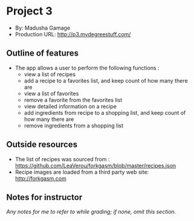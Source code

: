 # Project 3
+ By: Madusha Gamage
+ Production URL: http://p3.mydegreestuff.com/


## Outline of features
+ The app allows a user to perform the following functions :
    - view a list of recipes
    - add a recipe to a favorites list, and keep count of how many there are
    - view a list of favorites
    - remove a favorite from the favorites list
    - view detailed information on a recipe
    - add ingredients from recipe to a shopping list, and keep count of how many there are
    - remove ingredients from a shopping list

## Outside resources
+ The list of recipes was sourced from : https://github.com/LeaVerou/forkgasm/blob/master/recipes.json
+ Recipe images are loaded from a third party web site: http://forkgasm.com

## Notes for instructor
*Any notes for me to refer to while grading; if none, omit this section.*